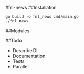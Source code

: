 #fnl-news
##Installation 
```shell
go build -o fnl_news cmd/main.go
./fnl_news
```
##Modules


##Todo
 - Describe DI
 - Documentation
 - Tests
 - Parallel